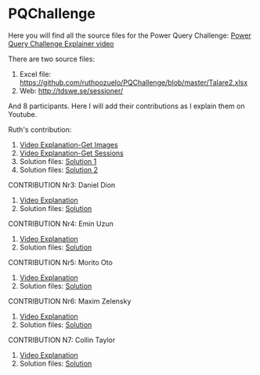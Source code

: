 # PQChallenge

Here you will find all the source files for the Power Query Challenge:
[Power Query Challenge Explainer video](https://www.youtube.com/watch?v=_R1rSdXkVDw)


There are two source files:
1. Excel file: https://github.com/ruthpozuelo/PQChallenge/blob/master/Talare2.xlsx
2. Web: http://tdswe.se/sessioner/

And 8 participants. 
Here I will add their contributions as I explain them on Youtube.

Ruth's contribution:
1. [Video Explanation-Get Images](https://www.youtube.com/watch?v=_LcT5sLwmiw)
1. [Video Explanation-Get Sessions](https://www.youtube.com/watch?v=6Yj09khxr4Q)
2. Solution files: [Solution 1](https://github.com/ruthpozuelo/PQChallenge/blob/master/Solution%20files/Ruth%20Images.pq)
2. Solution files: [Solution 2](https://github.com/ruthpozuelo/PQChallenge/blob/master/Solution%20files/Ruth%20Sessions.pq)

CONTRIBUTION Nr3: Daniel Dion

1. [Video Explanation](https://www.youtube.com/watch?v=TxkkWyt-n9U)
2. Solution files: [Solution](https://github.com/ruthpozuelo/PQChallenge/blob/master/Solution%20files/Daniel%20Dion.pq)

CONTRIBUTION Nr4: Emin Uzun
1. [Video Explanation](https://www.youtube.com/watch?v=dXtCg3TeUdM)
2. Solution files: [Solution](https://github.com/ruthpozuelo/PQChallenge/blob/master/Solution%20files/Emin%20Uzun.pq)

CONTRIBUTION Nr5: Morito Oto
1. [Video Explanation](https://www.youtube.com/watch?v=nXVBJ943AU0)
2. Solution files: [Solution](https://github.com/ruthpozuelo/PQChallenge/tree/master/Solution%20files/Morito%20Oto)

CONTRIBUTION Nr6: Maxim Zelensky
1. [Video Explanation](https://www.youtube.com/watch?v=K3nSNiYu_kI)
2. Solution files: [Solution](https://github.com/ruthpozuelo/PQChallenge/blob/master/Solution%20files/Curbal_PQ_Cahllenge_TDSWE_MaximZelensky.pq)

CONTRIBUTION N7: Collin Taylor
1. [Video Explanation]()
2. Solution files: [Solution](https://github.com/ruthpozuelo/PQChallenge/blob/master/Solution%20files/Collin%20Taylor.pbix)
